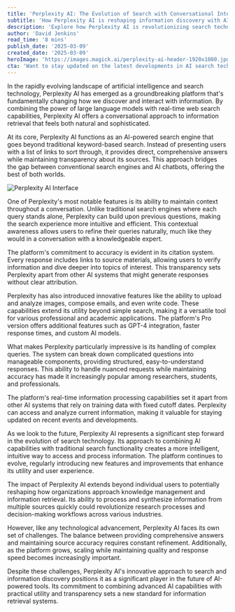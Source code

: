 ```yaml
---
title: 'Perplexity AI: The Evolution of Search with Conversational Intelligence'
subtitle: 'How Perplexity AI is reshaping information discovery with AI-powered search'
description: 'Explore how Perplexity AI is revolutionizing search technology by combining conversational AI with real-time web search capabilities. This innovative platform provides context-aware, source-cited responses while offering features like image analysis and code generation. Its approach to information discovery represents a significant evolution in how we interact with and process information online.'
author: 'David Jenkins'
read_time: '8 mins'
publish_date: '2025-03-09'
created_date: '2025-03-09'
heroImage: 'https://images.magick.ai/perplexity-ai-header-1920x1080.jpg'
cta: 'Want to stay updated on the latest developments in AI search technology and digital innovation? Follow us on LinkedIn for exclusive insights and analysis that will keep you ahead of the curve.'
---
```


In the rapidly evolving landscape of artificial intelligence and search technology, Perplexity AI has emerged as a groundbreaking platform that's fundamentally changing how we discover and interact with information. By combining the power of large language models with real-time web search capabilities, Perplexity AI offers a conversational approach to information retrieval that feels both natural and sophisticated.

At its core, Perplexity AI functions as an AI-powered search engine that goes beyond traditional keyword-based search. Instead of presenting users with a list of links to sort through, it provides direct, comprehensive answers while maintaining transparency about its sources. This approach bridges the gap between conventional search engines and AI chatbots, offering the best of both worlds.

![Perplexity AI Interface](https://i.magick.ai/PIXE/1738406181100_magick_img.webp)

One of Perplexity's most notable features is its ability to maintain context throughout a conversation. Unlike traditional search engines where each query stands alone, Perplexity can build upon previous questions, making the search experience more intuitive and efficient. This contextual awareness allows users to refine their queries naturally, much like they would in a conversation with a knowledgeable expert.

The platform's commitment to accuracy is evident in its citation system. Every response includes links to source materials, allowing users to verify information and dive deeper into topics of interest. This transparency sets Perplexity apart from other AI systems that might generate responses without clear attribution.

Perplexity has also introduced innovative features like the ability to upload and analyze images, compose emails, and even write code. These capabilities extend its utility beyond simple search, making it a versatile tool for various professional and academic applications. The platform's Pro version offers additional features such as GPT-4 integration, faster response times, and custom AI models.

What makes Perplexity particularly impressive is its handling of complex queries. The system can break down complicated questions into manageable components, providing structured, easy-to-understand responses. This ability to handle nuanced requests while maintaining accuracy has made it increasingly popular among researchers, students, and professionals.

The platform's real-time information processing capabilities set it apart from other AI systems that rely on training data with fixed cutoff dates. Perplexity can access and analyze current information, making it valuable for staying updated on recent events and developments.

As we look to the future, Perplexity AI represents a significant step forward in the evolution of search technology. Its approach to combining AI capabilities with traditional search functionality creates a more intelligent, intuitive way to access and process information. The platform continues to evolve, regularly introducing new features and improvements that enhance its utility and user experience.

The impact of Perplexity AI extends beyond individual users to potentially reshaping how organizations approach knowledge management and information retrieval. Its ability to process and synthesize information from multiple sources quickly could revolutionize research processes and decision-making workflows across various industries.

However, like any technological advancement, Perplexity AI faces its own set of challenges. The balance between providing comprehensive answers and maintaining source accuracy requires constant refinement. Additionally, as the platform grows, scaling while maintaining quality and response speed becomes increasingly important.

Despite these challenges, Perplexity AI's innovative approach to search and information discovery positions it as a significant player in the future of AI-powered tools. Its commitment to combining advanced AI capabilities with practical utility and transparency sets a new standard for information retrieval systems.